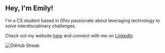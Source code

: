 ## Hey, I'm Emily!


I'm a CS student based in Ohio passionate about leveraging technology to solve interdisciplinary challenges.

Check out my website [here](https://emily202777.github.io/main-site/) and connect with me on [LinkedIn](https://www.linkedin.com/in/emily-ahmad-26345a309/)

![GitHub Streak](https://streak-stats.demolab.com/?user=emily202777&theme=radical)

